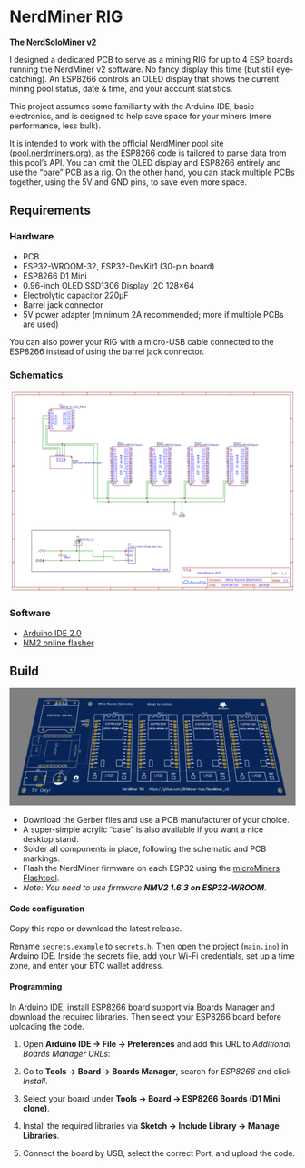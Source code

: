 # NerdMiner RIG

**The NerdSoloMiner v2**

I designed a dedicated PCB to serve as a mining RIG for up to 4 ESP boards running the NerdMiner v2 software. No fancy display this time (but still eye-catching). An ESP8266 controls an OLED display that shows the current mining pool status, date & time, and your account statistics.

This project assumes some familiarity with the Arduino IDE, basic electronics, and is designed to help save space for your miners (more performance, less bulk).

It is intended to work with the official NerdMiner pool site ([pool.nerdminers.org](https://pool.nerdminers.org/)), as the ESP8266 code is tailored to parse data from this pool’s API. You can omit the OLED display and ESP8266 entirely and use the “bare” PCB as a rig. On the other hand, you can stack multiple PCBs together, using the 5V and GND pins, to save even more space.

## Requirements

### Hardware

- PCB  
- ESP32-WROOM-32, ESP32-DevKit1 (30-pin board)  
- ESP8266 D1 Mini  
- 0.96-inch OLED SSD1306 Display I2C 128×64  
- Electrolytic capacitor 220µF  
- Barrel jack connector  
- 5V power adapter (minimum 2A recommended; more if multiple PCBs are used)  

You can also power your RIG with a micro-USB cable connected to the ESP8266 instead of using the barrel jack connector.

### Schematics

![NerdMiner RIG Schematic](images/Schematic_Nerd-Miner-RIG.png)

### Software

- [Arduino IDE 2.0](https://www.arduino.cc/en/software)  
- [NM2 online flasher](https://flasher.bitronics.store/)  

## Build

![NerdMiner RIG PCB](images/pcb_3d.png)

- Download the Gerber files and use a PCB manufacturer of your choice.  
- A super-simple acrylic “case” is also available if you want a nice desktop stand.  
- Solder all components in place, following the schematic and PCB markings.  
- Flash the NerdMiner firmware on each ESP32 using the [microMiners Flashtool](https://github.com/BitMaker-hub/NerdMiner_v2?tab=readme-ov-file#microminers-flashtool-recommended).  
- *Note: You need to use firmware **NMV2 1.6.3 on ESP32-WROOM***.  

#### Code configuration

Copy this repo or download the latest release.  

Rename ```secrets.example``` to ```secrets.h```. Then open the project (```main.ino```) in Arduino IDE. Inside the secrets file, add your Wi-Fi credentials, set up a time zone, and enter your BTC wallet address.  

#### Programming

In Arduino IDE, install ESP8266 board support via Boards Manager and download the required libraries. Then select your ESP8266 board before uploading the code.

1. Open **Arduino IDE → File → Preferences** and add this URL to *Additional Boards Manager URLs*:  

2. Go to **Tools → Board → Boards Manager**, search for *ESP8266* and click *Install*.  

3. Select your board under **Tools → Board → ESP8266 Boards (D1 Mini clone)**.  

4. Install the required libraries via **Sketch → Include Library → Manage Libraries**.  

5. Connect the board by USB, select the correct Port, and upload the code.